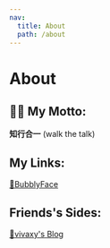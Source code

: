```yaml
---
nav:
  title: About
  path: /about
---
```


# About

## 👨‍💻 My Motto:

**知行合一** (walk the talk)

## My Links:

[🔗BubblyFace](https://github.com/BubblyFace)

## Friends's Sides:

[🔗vivaxy's Blog](vivaxyblog.github.io)

